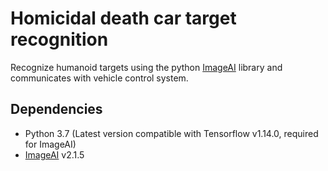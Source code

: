 # Homicidal death car target recognition
Recognize humanoid targets using the python [ImageAI](https://github.com/OlafenwaMoses/ImageAI) library and communicates with vehicle control system.


## Dependencies

- Python 3.7 (Latest version compatible with Tensorflow v1.14.0, required for ImageAI)
- [ImageAI](https://github.com/OlafenwaMoses/ImageAI) v2.1.5
